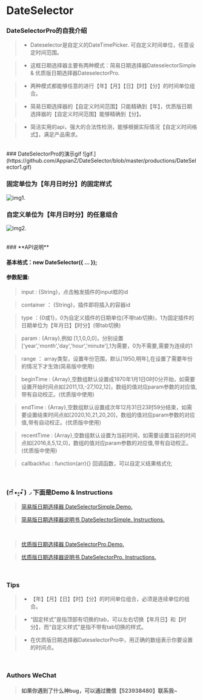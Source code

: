 # DateSelector

### DateSelectorPro的自我介绍

> * Dateselector是自定义的DateTimePicker. 可自定义时间单位，任意设定时间范围。

> * 这框日期选择器主要有两种模式：简易日期选择器DateselectorSimple & 优质版日期选择器DateselectorPro.


> * 两种模式都能够任意的进行【年】【月】【日】【时】【分】的时间单位组合。

> * 简易日期选择器的【自定义时间范围】只能精确到【年】，优质版日期选择器的【自定义时间范围】能够精确到【分】。

> * 简洁实用的api，强大的合法性检测，能够根据实际情况【自定义时间格式】，满足产品需求。

<br/>
### DateSelectorPro的演示gif
 ![gif.](https://github.com/AppianZ/DateSelector/blob/master/productions/DateSelector1.gif)
 
### 固定单位为【年月日时分】的固定样式
 ![img1.](http://7xqsim.com1.z0.glb.clouddn.com/DateSelector2.png?imageView2/2/w/562/h/452)
 
### 自定义单位为【年月日时分】的任意组合
 ![img2.](http://7xqsim.com1.z0.glb.clouddn.com/DateSelector3.png?imageView2/2/w/186/h/332)
 
<br/>
### **API说明**

#### **基本格式：new DateSelector({ ... });**

#### **参数配置:**
> input : {String}，点击触发插件的input框的id

> container ： {String}，插件即将插入的容器id

> type ：{0或1}，0为自定义插件的日期单位(不带tab切换)，1为固定插件的日期单位为【年月日】【时分】(带tab切换)

> param : {Array},例如 [1,1,0,0,0]，分别设置['year','month','day','hour','minute'],1为需要，0为不需要,需要为连续的1

> range ： array类型，设置年份范围，默认[1950,明年],在设置了需要年份的情况下才生效(简易版中使用)

> beginTime : {Array},空数组默认设置成1970年1月1日0时0分开始，如需要设置开始时间点如[2011,13,-27,102,12]，数组的值对应param参数的对应值,带有自动校正。(优质版中使用)

> endTime : {Array},空数组默认设置成次年12月31日23时59分结束，如需要设置结束时间点如[2020,10,21,20,20]，数组的值对应param参数的对应值,带有自动校正。(优质版中使用)

> recentTime : {Array},空数组默认设置为当前时间，如需要设置当前的时间点如[2016,8,5,12,0]，数组的值对应param参数的对应值,带有自动校正。(优质版中使用)

> callbackfuc : function(arr){} 回调函数，可以自定义结果格式化

<br/>

### **(ෆ ͒•∘̬• ͒)◞ 下面是Demo & Instructions**

> [简易版日期选择器 DateSelectorSimple.Demo.](http://appianz.github.io/Desert-or-Ocean/DateSelectorSimple.html) 

> [简易版日期选择器说明书 DateSelectorSimple. Instructions.](https://github.com/AppianZ/Desert-or-Ocean/tree/master/AppianZ/productions/DateSelectorSimple)
<br/>

> [优质版日期选择器 DateSelectorPro.Demo.](http://appianz.github.io/Desert-or-Ocean/DateSelectorPro.html)

> [优质版日期选择器说明书 DateSelectorPro. Instructions.](https://github.com/AppianZ/Desert-or-Ocean/tree/master/AppianZ/productions/DateSelectorPro)

<br/>


### **Tips**
> * 【年】【月】【日】【时】【分】的时间单位组合，必须是连续单位的组合。

> * “固定样式”是指顶部有切换的tab，可以左右切换【年月日】和【时分】，而“自定义样式”是指不带有tab切换的样式。

> * 在优质版日期选择器DateselectorPro中，用正确的数组表示你要设置的时间点。

<br/>

### **Authors WeChat**

> #### 如果你遇到了什么神bug，可以通过微信【523938480】联系我~

 
